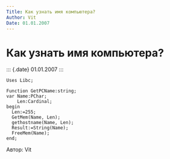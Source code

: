 ```yaml
---
Title: Как узнать имя компьютера?
Author: Vit
Date: 01.01.2007
---
```



Как узнать имя компьютера?
==========================

::: {.date}
01.01.2007
:::

    Uses Libc;
     
    Function GetPCName:string;
    var Name:PChar;
        Len:Cardinal;
    begin
      Len:=255;
      GetMem(Name, Len);
      gethostname(Name, Len);
      Result:=String(Name);
      FreeMem(Name);
    end;

Автор: Vit
